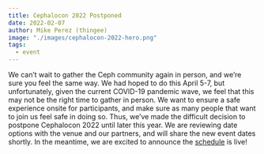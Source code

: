 ```yaml
---
title: Cephalocon 2022 Postponed
date: 2022-02-07
author: Mike Perez (thingee)
image: "./images/cephalocon-2022-hero.png"
tags:
  - event
---
```


We can’t wait to gather the Ceph community again in person, and we’re sure
you feel the same way. We had hoped to do this April 5-7, but unfortunately,
given the current COVID-19 pandemic wave, we feel that this may not be the
right time to gather in person. We want to ensure a safe experience onsite
for participants, and make sure as many people that want to join us feel safe
in doing so. Thus, we’ve made the difficult decision to postpone Cephalocon
2022 until later this year. We are reviewing date options with the venue and
our partners, and will share the new event dates shortly. In the meantime, we
are excited to announce the [schedule](https://ceph2022.sched.com/) is live!
